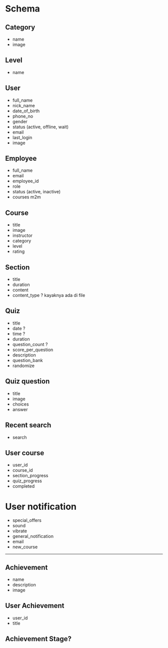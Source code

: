 # Schema

## Category

- name
- image

## Level

- name

## User

- full_name
- nick_name
- date_of_birth
- phone_no
- gender
- status (active, offline, wait)
- email
- last_login
- image

## Employee

- full_name
- email
- employee_id
- role
- status (active, inactive)
- courses m2m

## Course

- title
- image
- instructor
- category
- level
- rating

## Section

- title
- duration
- content
- content_type ? kayaknya ada di file

## Quiz

- title
- date ?
- time ?
- duration
- question_count ?
- score_per_question
- description
- question_bank
- randomize

## Quiz question

- title
- image
- choices
- answer


## Recent search

- search

## User course

- user_id
- course_id
- section_progress
- quiz_progress
- completed

# User notification

- special_offers
- sound
- vibrate
- general_notification
- email
- new_course

----

## Achievement

- name
- description
- image

## User Achievement

- user_id
- title

## Achievement Stage?
